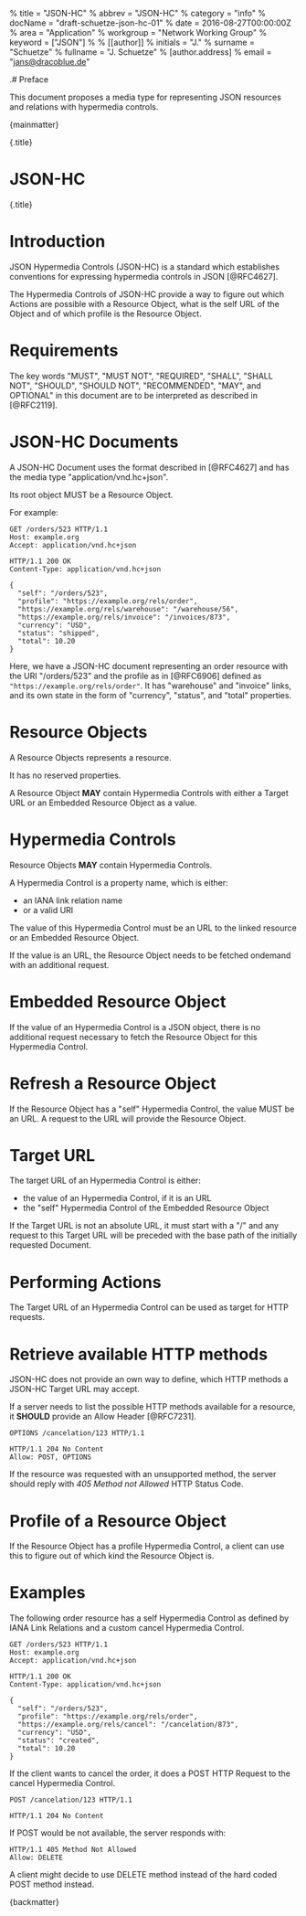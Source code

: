 % title = "JSON-HC"
% abbrev = "JSON-HC"
% category = "info"
% docName = "draft-schuetze-json-hc-01"
% date = 2016-08-27T00:00:00Z
% area = "Application"
% workgroup = "Network Working Group"
% keyword = ["JSON"]
%
% [[author]]
% initials = "J."
% surname  = "Schuetze"
% fullname = "J. Schuetze"
%   [author.address]
%   email = "jans@dracoblue.de"

.# Preface

This document proposes a media type for representing JSON resources and relations with hypermedia controls.

{mainmatter}

{.title}
# JSON-HC
{.title}

# Introduction

JSON Hypermedia Controls (JSON-HC) is a standard which
establishes conventions for expressing hypermedia controls in JSON [@RFC4627].

The Hypermedia Controls of JSON-HC provide a way to figure out which Actions are possible with a Resource Object, what is the self URL of the Object and of which profile is the Resource Object.

# Requirements

The key words "MUST", "MUST NOT", "REQUIRED", "SHALL", "SHALL NOT", "SHOULD", "SHOULD NOT", "RECOMMENDED",  "MAY", and OPTIONAL" in this document are to be interpreted as described in [@RFC2119].

# JSON-HC Documents

A JSON-HC Document uses the format described in [@RFC4627] and has the media type "application/vnd.hc+json".

Its root object MUST be a Resource Object.

For example:

    GET /orders/523 HTTP/1.1
    Host: example.org
    Accept: application/vnd.hc+json

    HTTP/1.1 200 OK
    Content-Type: application/vnd.hc+json

    {
      "self": "/orders/523",
      "profile": "https://example.org/rels/order",
      "https://example.org/rels/warehouse": "/warehouse/56",
      "https://example.org/rels/invoice": "/invoices/873",
      "currency": "USD",
      "status": "shipped",
      "total": 10.20
    }


Here, we have a JSON-HC document representing an order resource with the URI "/orders/523" and the profile as in [@RFC6906] defined as `"https://example.org/rels/order"`. It has "warehouse" and "invoice" links, and its own state in the form of "currency", "status", and "total" properties.

# Resource Objects

A Resource Objects represents a resource.

It has no reserved properties.

A Resource Object **MAY** contain Hypermedia Controls with either a Target URL or an Embedded Resource Object as a value.

# Hypermedia Controls

Resource Objects **MAY** contain Hypermedia Controls.

A Hypermedia Control is a property name, which is either:

* an IANA link relation name
* or a valid URI

The value of this Hypermedia Control must be an URL to the linked resource or an Embedded Resource Object.

If the value is an URL, the Resource Object needs to be fetched ondemand with an additional request.

# Embedded Resource Object

If the value of an Hypermedia Control is a JSON object, there is no additional request necessary to fetch the Resource Object for this Hypermedia Control.

# Refresh a Resource Object

If the Resource Object has a "self" Hypermedia Control, the value MUST be an URL. A request to the URL will provide the Resource Object.

# Target URL

The target URL of an Hypermedia Control is either:

* the value of an Hypermedia Control, if it is an URL
* the "self" Hypermedia Control of the Embedded Resource Object

If the Target URL is not an absolute URL, it must start with a "/" and any request to this Target URL will be preceded with the base path of the initially requested Document.

# Performing Actions

The Target URL of an Hypermedia Control can be used as target for HTTP requests.

# Retrieve available HTTP methods

JSON-HC does not provide an own way to define, which HTTP methods a JSON-HC Target URL may accept.

If a server needs to list the possible HTTP methods available for a resource, it **SHOULD** provide an Allow Header [@RFC7231].

    OPTIONS /cancelation/123 HTTP/1.1

    HTTP/1.1 204 No Content
    Allow: POST, OPTIONS

If the resource was requested with an unsupported method, the server should reply with *405 Method not Allowed* HTTP Status Code.

# Profile of a Resource Object

If the Resource Object has a profile Hypermedia Control, a client can use this to figure out of which kind the Resource Object is.

# Examples

The following order resource has a self Hypermedia Control as defined by IANA Link Relations and a custom cancel Hypermedia Control.

    GET /orders/523 HTTP/1.1
    Host: example.org
    Accept: application/vnd.hc+json

    HTTP/1.1 200 OK
    Content-Type: application/vnd.hc+json

    {
      "self": "/orders/523",
      "profile": "https://example.org/rels/order",
      "https://example.org/rels/cancel": "/cancelation/873",
      "currency": "USD",
      "status": "created",
      "total": 10.20
    }

If the client wants to cancel the order, it does a POST HTTP Request to the cancel Hypermedia Control.

    POST /cancelation/123 HTTP/1.1

    HTTP/1.1 204 No Content

If POST would be not available, the server responds with:

    HTTP/1.1 405 Method Not Allowed
    Allow: DELETE

A client might decide to use DELETE method instead of the hard coded POST method instead.

{backmatter}
